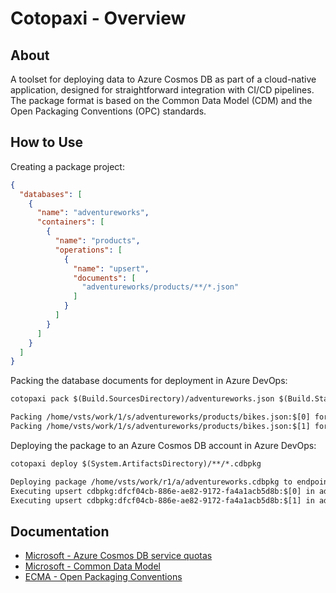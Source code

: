 # Cotopaxi - Overview

<p />

## About

<p />

A toolset for deploying data to Azure Cosmos DB as part of a cloud-native application, designed for straightforward integration with CI/CD pipelines. The package format is based on the Common Data Model (CDM) and the Open Packaging Conventions (OPC) standards.

<p />

## How to Use

<p />

Creating a package project:

<p />

```json
{
  "databases": [
    {
      "name": "adventureworks",
      "containers": [
        {
          "name": "products",
          "operations": [
            {
              "name": "upsert",
              "documents": [
                "adventureworks/products/**/*.json"
              ]
            }
          ]
        }
      ]
    }
  ]
}
```

<p />

Packing the database documents for deployment in Azure DevOps:

<p />

```txt
cotopaxi pack $(Build.SourcesDirectory)/adventureworks.json $(Build.StagingDirectory)/adventureworks.cdbpkg

Packing /home/vsts/work/1/s/adventureworks/products/bikes.json:$[0] for upsert in adventureworks\products
Packing /home/vsts/work/1/s/adventureworks/products/bikes.json:$[1] for upsert in adventureworks\products
```

<p />

Deploying the package to an Azure Cosmos DB account in Azure DevOps:

<p />

```txt
cotopaxi deploy $(System.ArtifactsDirectory)/**/*.cdbpkg

Deploying package /home/vsts/work/r1/a/adventureworks.cdbpkg to endpoint https://cosmos-adventureworks.documents.azure.com:443
Executing upsert cdbpkg:dfcf04cb-886e-ae82-9172-fa4a1acb5d8b:$[0] in adventureworks\products - HTTP 200
Executing upsert cdbpkg:dfcf04cb-886e-ae82-9172-fa4a1acb5d8b:$[1] in adventureworks\products - HTTP 200
```

<p />

## Documentation

<p />

- [Microsoft - Azure Cosmos DB service quotas](https://learn.microsoft.com/en-us/azure/cosmos-db/concepts-limits)
- [Microsoft - Common Data Model](https://learn.microsoft.com/en-us/common-data-model)
- [ECMA - Open Packaging Conventions](https://ecma-international.org/publications-and-standards/standards/ecma-376)
